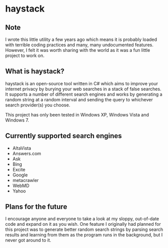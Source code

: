 haystack
========

Note
----
I wrote this little utility a few years ago which means it is probably loaded with terrible coding practices and many, many undocumented features. However, I felt it was worth sharing with the world as it was a fun little project to work on.

What is haystack?
-----------------
haystack is an open-source tool written in C# which aims to improve your internet privacy by burying your web searches in a stack of false searches. It supports a number of different search engines and works by generating a random string at a random interval and sending the query to whichever search provider(s) you choose.

This project has only been tested in Windows XP, Windows Vista and Windows 7.

Currently supported search engines
----------------------------------
* AltaVista
* Answers.com
* Ask
* Bing
* Excite
* Google
* metacrawler
* WebMD
* Yahoo

Plans for the future
--------------------
I encourage anyone and everyone to take a look at my sloppy, out-of-date code and expand on it as you wish. One feature I originally had planned for this project was to generate better random search strings by parsing search results and learning from them as the program runs in the background, but I never got around to it.